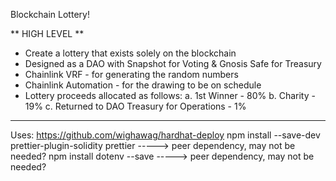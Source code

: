 Blockchain Lottery!

** HIGH LEVEL **
- Create a lottery that exists solely on the blockchain
- Designed as a DAO with Snapshot for Voting & Gnosis Safe for Treasury
- Chainlink VRF - for generating the random numbers
- Chainlink Automation - for the drawing to be on schedule
- Lottery proceeds allocated as follows: 
    a. 1st Winner - 80%
    b. Charity - 19%
    c. Returned to DAO Treasury for Operations - 1%

*********************************
Uses:
https://github.com/wighawag/hardhat-deploy
npm install --save-dev prettier-plugin-solidity prettier -----> peer dependency, may not be needed?
npm install dotenv --save -----> peer dependency, may not be needed?

